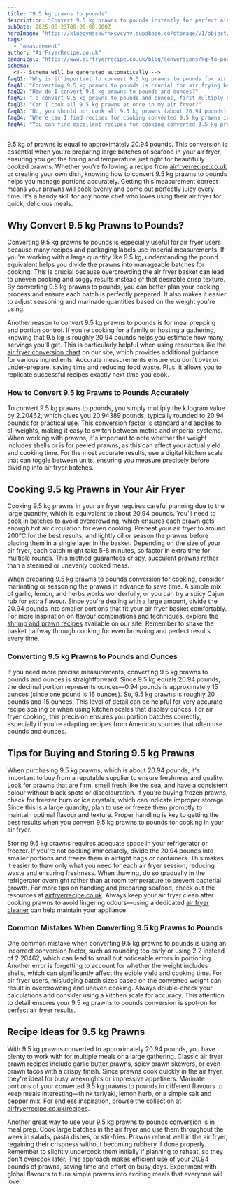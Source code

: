 ```yaml
---
title: "9.5 kg prawns to pounds"
description: "Convert 9.5 kg prawns to pounds instantly for perfect air fryer portions. Get easy measurements, cooking tips, and delicious recipe ideas today!"
pubDate: 2025-08-23T00:00:00.000Z
heroImage: "https://klueoymssxwfnxsvcyhv.supabase.co/storage/v1/object/public/Shmucket/9-5-kg-prawns-to-pounds.webp"
tags:
  - "measurement"
author: "AirFryerRecipe.co.uk"
canonical: "https://www.airfryerrecipe.co.uk/blog/conversions/kg-to-pounds/9-5-kg-prawns-to-pounds"
schema: |
  <!-- Schema will be generated automatically -->
faqQ1: "Why is it important to convert 9.5 kg prawns to pounds for air frying?"
faqA1: "Converting 9.5 kg prawns to pounds is crucial for air frying because most air fryer recipes and guidelines use imperial measurements like pounds. Knowing that 9.5 kg equals approximately 20.94 pounds helps you portion the prawns correctly to avoid overcrowding the basket, which ensures even cooking and a crispy texture. Accurate conversion also allows you to scale seasonings and marinades properly, resulting in perfectly flavoured prawns every time."
faqQ2: "How do I convert 9.5 kg prawns to pounds and ounces?"
faqA2: "To convert 9.5 kg prawns to pounds and ounces, first multiply 9.5 by 2.20462 to get 20.94389 pounds. The whole number is 20 pounds, and the decimal 0.94389 represents the ounces—multiply this by 16 (since there are 16 ounces in a pound) to get approximately 15.1 ounces. So, 9.5 kg is roughly 20 pounds and 15 ounces. This precise conversion is useful for detailed recipe planning and accurate batch division in air frying."
faqQ3: "Can I cook all 9.5 kg prawns at once in my air fryer?"
faqA3: "No, you should not cook all 9.5 kg prawns (about 20.94 pounds) at once in your air fryer. Air fryers require space for hot air to circulate around the food for even cooking. Overcrowding leads to steaming instead of crisping, resulting in unevenly cooked prawns. Cook in single-layer batches based on your air fryer’s capacity, which usually means 200-400 grams per batch for most models. This ensures each prawn is perfectly cooked and crispy."
faqQ4: "Where can I find recipes for cooking converted 9.5 kg prawns in my air fryer?"
faqA4: "You can find excellent recipes for cooking converted 9.5 kg prawns in your air fryer on websites like airfryerrecipe.co.uk, which offers a wide range of seafood dishes tailored for air fryers. Their recipe section includes options for garlic prawns, spicy prawn skewers, and more, all designed to make the most of your air fryer’s capabilities. These recipes often include portion guidance and cooking times based on weight, making it easy to adapt for your 20.94 pounds of prawns."
---
```

<p>9.5 kg of prawns is equal to approximately 20.94 pounds. This conversion is essential when you're preparing large batches of seafood in your air fryer, ensuring you get the timing and temperature just right for beautifully cooked prawns. Whether you're following a recipe from <a href=https://www.airfryerrecipe.co.uk>airfryerrecipe.co.uk</a> or creating your own dish, knowing how to convert 9.5 kg prawns to pounds helps you manage portions accurately. Getting this measurement correct means your prawns will cook evenly and come out perfectly juicy every time. It's a handy skill for any home chef who loves using their air fryer for quick, delicious meals.</p>

<h2>Why Convert 9.5 kg Prawns to Pounds?</h2>
<p>Converting 9.5 kg prawns to pounds is especially useful for air fryer users because many recipes and packaging labels use imperial measurements. If you're working with a large quantity like 9.5 kg, understanding the pound equivalent helps you divide the prawns into manageable batches for cooking. This is crucial because overcrowding the air fryer basket can lead to uneven cooking and soggy results instead of that desirable crisp texture. By converting 9.5 kg prawns to pounds, you can better plan your cooking process and ensure each batch is perfectly prepared. It also makes it easier to adjust seasoning and marinade quantities based on the weight you're using.</p>

<p>Another reason to convert 9.5 kg prawns to pounds is for meal prepping and portion control. If you're cooking for a family or hosting a gathering, knowing that 9.5 kg is roughly 20.94 pounds helps you estimate how many servings you'll get. This is particularly helpful when using resources like the <a href=https://www.airfryerrecipe.co.uk/air-fryer-conversion-chart>air fryer conversion chart</a> on our site, which provides additional guidance for various ingredients. Accurate measurements ensure you don't over or under-prepare, saving time and reducing food waste. Plus, it allows you to replicate successful recipes exactly next time you cook.</p>

<h3>How to Convert 9.5 kg Prawns to Pounds Accurately</h3>
<p>To convert 9.5 kg prawns to pounds, you simply multiply the kilogram value by 2.20462, which gives you 20.94389 pounds, typically rounded to 20.94 pounds for practical use. This conversion factor is standard and applies to all weights, making it easy to switch between metric and imperial systems. When working with prawns, it's important to note whether the weight includes shells or is for peeled prawns, as this can affect your actual yield and cooking time. For the most accurate results, use a digital kitchen scale that can toggle between units, ensuring you measure precisely before dividing into air fryer batches.</p>

<h2>Cooking 9.5 kg Prawns in Your Air Fryer</h2>
<p>Cooking 9.5 kg prawns in your air fryer requires careful planning due to the large quantity, which is equivalent to about 20.94 pounds. You'll need to cook in batches to avoid overcrowding, which ensures each prawn gets enough hot air circulation for even cooking. Preheat your air fryer to around 200°C for the best results, and lightly oil or season the prawns before placing them in a single layer in the basket. Depending on the size of your air fryer, each batch might take 5-8 minutes, so factor in extra time for multiple rounds. This method guarantees crispy, succulent prawns rather than a steamed or unevenly cooked mess.</p>

<p>When preparing 9.5 kg prawns to pounds conversion for cooking, consider marinating or seasoning the prawns in advance to save time. A simple mix of garlic, lemon, and herbs works wonderfully, or you can try a spicy Cajun rub for extra flavour. Since you're dealing with a large amount, divide the 20.94 pounds into smaller portions that fit your air fryer basket comfortably. For more inspiration on flavour combinations and techniques, explore the <a href=https://www.airfryerrecipe.co.uk/recipe-category/Shrimp>shrimp and prawn recipes</a> available on our site. Remember to shake the basket halfway through cooking for even browning and perfect results every time.</p>

<h3>Converting 9.5 kg Prawns to Pounds and Ounces</h3>
<p>If you need more precise measurements, converting 9.5 kg prawns to pounds and ounces is straightforward. Since 9.5 kg equals 20.94 pounds, the decimal portion represents ounces—0.94 pounds is approximately 15 ounces (since one pound is 16 ounces). So, 9.5 kg prawns is roughly 20 pounds and 15 ounces. This level of detail can be helpful for very accurate recipe scaling or when using kitchen scales that display ounces. For air fryer cooking, this precision ensures you portion batches correctly, especially if you're adapting recipes from American sources that often use pounds and ounces.</p>

<h2>Tips for Buying and Storing 9.5 kg Prawns</h2>
<p>When purchasing 9.5 kg prawns, which is about 20.94 pounds, it's important to buy from a reputable supplier to ensure freshness and quality. Look for prawns that are firm, smell fresh like the sea, and have a consistent colour without black spots or discolouration. If you're buying frozen prawns, check for freezer burn or ice crystals, which can indicate improper storage. Since this is a large quantity, plan to use or freeze them promptly to maintain optimal flavour and texture. Proper handling is key to getting the best results when you convert 9.5 kg prawns to pounds for cooking in your air fryer.</p>

<p>Storing 9.5 kg prawns requires adequate space in your refrigerator or freezer. If you're not cooking immediately, divide the 20.94 pounds into smaller portions and freeze them in airtight bags or containers. This makes it easier to thaw only what you need for each air fryer session, reducing waste and ensuring freshness. When thawing, do so gradually in the refrigerator overnight rather than at room temperature to prevent bacterial growth. For more tips on handling and preparing seafood, check out the resources at <a href=https://www.airfryerrecipe.co.uk>airfryerrecipe.co.uk</a>. Always keep your air fryer clean after cooking prawns to avoid lingering odours—using a dedicated <a href=https://www.airfryerrecipe.co.uk/air-fryer-cleaner>air fryer cleaner</a> can help maintain your appliance.</p>

<h3>Common Mistakes When Converting 9.5 kg Prawns to Pounds</h3>
<p>One common mistake when converting 9.5 kg prawns to pounds is using an incorrect conversion factor, such as rounding too early or using 2.2 instead of 2.20462, which can lead to small but noticeable errors in portioning. Another error is forgetting to account for whether the weight includes shells, which can significantly affect the edible yield and cooking time. For air fryer users, misjudging batch sizes based on the converted weight can result in overcrowding and uneven cooking. Always double-check your calculations and consider using a kitchen scale for accuracy. This attention to detail ensures your 9.5 kg prawns to pounds conversion is spot-on for perfect air fryer results.</p>

<h2>Recipe Ideas for 9.5 kg Prawns</h2>
<p>With 9.5 kg prawns converted to approximately 20.94 pounds, you have plenty to work with for multiple meals or a large gathering. Classic air fryer prawn recipes include garlic butter prawns, spicy prawn skewers, or even prawn tacos with a crispy finish. Since prawns cook quickly in the air fryer, they're ideal for busy weeknights or impressive appetisers. Marinate portions of your converted 9.5 kg prawns to pounds in different flavours to keep meals interesting—think teriyaki, lemon herb, or a simple salt and pepper mix. For endless inspiration, browse the collection at <a href=https://www.airfryerrecipe.co.uk/recipes>airfryerrecipe.co.uk/recipes</a>.</p>

<p>Another great way to use your 9.5 kg prawns to pounds conversion is in meal prep. Cook large batches in the air fryer and use them throughout the week in salads, pasta dishes, or stir-fries. Prawns reheat well in the air fryer, regaining their crispness without becoming rubbery if done properly. Remember to slightly undercook them initially if planning to reheat, so they don't overcook later. This approach makes efficient use of your 20.94 pounds of prawns, saving time and effort on busy days. Experiment with global flavours to turn simple prawns into exciting meals that everyone will love.</p>
